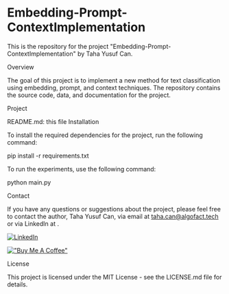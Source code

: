 # Embedding-Prompt-ContextImplementation
 
This is the repository for the project "Embedding-Prompt-ContextImplementation" by Taha Yusuf Can.

Overview

The goal of this project is to implement a new method for text classification using embedding, prompt, and context techniques. The repository contains the source code, data, and documentation for the project.

Project 

README.md: this file
Installation

To install the required dependencies for the project, run the following command:

pip install -r requirements.txt


To run the experiments, use the following command:

python main.py

Contact

If you have any questions or suggestions about the project, please feel free to contact the author, Taha Yusuf Can, via email at taha.can@algofact.tech or via LinkedIn at .

[![LinkedIn](https://img.shields.io/badge/Taha-Yusuf-Can-0072ae?style=flat&logo=linkedin&logoColor=white)](https://www.linkedin.com/in/taha-yusuf-can/ "Connect on LinkedIn")

[!["Buy Me A Coffee"](https://www.buymeacoffee.com/assets/img/custom_images/orange_img.png)](https://www.buymeacoffee.com/tahayusufcan)


License

This project is licensed under the MIT License - see the LICENSE.md file for details.
